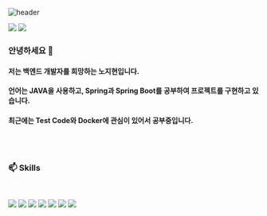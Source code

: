 ![header](https://capsule-render.vercel.app/api?type=waving&color=gradient&height=120&animation=fadeIn&section=footer&text=🚗🚘🚛&fontAlign=70)



<!-- 이모티콘 사이트 https://simpleicons.org/ -->

<div class="contect">
  <a href="https://velog.io/@yes_jihyeon" target="_blank"><img src="https://img.shields.io/badge/Blog-09B3AF?style=flat&logo=vectorlogozone&logoColor=white"/></a>
  <a href="https://www.google.com" target="_blank"><img src="https://img.shields.io/badge/jihyeon4956@gmail.com-EA4335?style=flat&logo=gmail&logoColor=white"/></a>
</div>

### 안녕하세요 👋
#### 저는 백엔드 개발자를 희망하는 노지현입니다. 
#### 언어는 JAVA을 사용하고, Spring과 Spring Boot를 공부하여 프로젝트를 구현하고 있습니다.
#### 최근에는 Test Code와 Docker에 관심이 있어서 공부중입니다.

<br><br>

### 📫 Skills
<br>
<div class="Skills">
<!--   <a target="_blank"><img src="https://img.shields.io/badge/보여질 이름-색상?style=flat&logo=로고이름&logoColor=white"/></a> -->
  
  <a target="_blank"><img src="https://img.shields.io/badge/Java-007396?style=flat&logo=JAVA&logoColor=white"/></a>
  <a target="_blank"><img src="https://img.shields.io/badge/Spring-6DB33F?style=flat&logo=spring&logoColor=white"/></a>
  <a target="_blank"><img src="https://img.shields.io/badge/Springboot-6DB33F?style=flat&logo=springboot&logoColor=white"/></a>
  <a target="_blank"><img src="https://img.shields.io/badge/Spring Security-6DB33F?style=flat&logo=springsecurity&logoColor=white"/></a>
  <a target="_blank"><img src="https://img.shields.io/badge/Github-181717?style=flat&logo=github&logoColor=white"/></a>
  <a target="_blank"><img src="https://img.shields.io/badge/mysql-4479A1?style=flat&logo=mysql&logoColor=white"/></a>
  <a target="_blank"><img src="https://img.shields.io/badge/Hibernate-59666C?style=flat&logo=hibernate&logoColor=white"/></a>
  <!--   <a target="_blank"><img src="https://img.shields.io/badge/보여질 이름-색상?style=flat&logo=로고이름&logoColor=white"/></a> -->

<!-- <a target="_blank"><img src="https://img.shields.io/badge/Docker-2496ED?style=flat&logo=docker&logoColor=white"/></a> 
<a target="_blank"><img src="https://img.shields.io/badge/AWS EC2-FF9900?style=flat&logo=amazonec2&logoColor=white"/></a>
<a target="_blank"><img src="https://img.shields.io/badge/AWS RDS-527FFF?style=flat&logo=amazonrds&logoColor=white"/></a> -->
</div>

 

<!--
**jihyeon4956/jihyeon4956** is a ✨ _special_ ✨ repository because its `README.md` (this file) appears on your GitHub profile.

Here are some ideas to get you started:

- 🔭 I’m currently working on ...
- 🌱 I’m currently learning ...
- 👯 I’m looking to collaborate on ...
- 🤔 I’m looking for help with ...
- 💬 Ask me about ...
- 📫 How to reach me: ...
- 😄 Pronouns: ...
- ⚡ Fun fact: ...
-->

